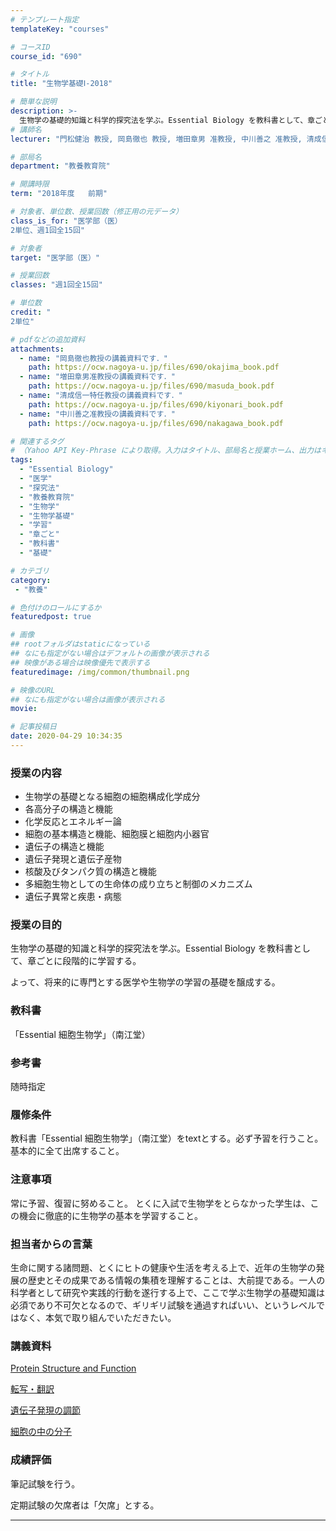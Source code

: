 ```yaml
---
# テンプレート指定
templateKey: "courses"

# コースID
course_id: "690"

# タイトル
title: "生物学基礎Ⅰ-2018"

# 簡単な説明
description: >-
  生物学の基礎的知識と科学的探究法を学ぶ。Essential Biology を教科書として、章ごとに段階的に学習する。 よって、将来的に専門とする医学や生物学の学習の基礎を醸成する。 ....
# 講師名
lecturer: "門松健治 教授, 岡島徹也 教授, 増田章男 准教授, 中川善之 准教授, 清成信一 特任教授, 田嶌優子 助教"

# 部局名
department: "教養教育院"

# 開講時限
term: "2018年度	前期"

# 対象者、単位数、授業回数（修正用の元データ）
class_is_for: "医学部（医）
2単位、週1回全15回"

# 対象者
target: "医学部（医）"

# 授業回数
classes: "週1回全15回"

# 単位数
credit: "
2単位"

# pdfなどの追加資料
attachments:
  - name: "岡島徹也教授の講義資料です．" 
    path: https://ocw.nagoya-u.jp/files/690/okajima_book.pdf
  - name: "増田章男准教授の講義資料です．" 
    path: https://ocw.nagoya-u.jp/files/690/masuda_book.pdf
  - name: "清成信一特任教授の講義資料です．" 
    path: https://ocw.nagoya-u.jp/files/690/kiyonari_book.pdf
  - name: "中川善之准教授の講義資料です．" 
    path: https://ocw.nagoya-u.jp/files/690/nakagawa_book.pdf

# 関連するタグ
# （Yahoo API Key-Phrase により取得。入力はタイトル、部局名と授業ホーム、出力はキーフレーズ（tags））
tags:
  - "Essential Biology"
  - "医学"
  - "探究法"
  - "教養教育院"
  - "生物学"
  - "生物学基礎"
  - "学習"
  - "章ごと"
  - "教科書"
  - "基礎"

# カテゴリ
category:
 - "教養"

# 色付けのロールにするか
featuredpost: true

# 画像
## rootフォルダはstaticになっている
## なにも指定がない場合はデフォルトの画像が表示される
## 映像がある場合は映像優先で表示する
featuredimage: /img/common/thumbnail.png

# 映像のURL
## なにも指定がない場合は画像が表示される
movie: 

# 記事投稿日
date: 2020-04-29 10:34:35
---
```


### 授業の内容

* 生物学の基礎となる細胞の細胞構成化学成分
* 各高分子の構造と機能
* 化学反応とエネルギー論
* 細胞の基本構造と機能、細胞膜と細胞内小器官
* 遺伝子の構造と機能
* 遺伝子発現と遺伝子産物
* 核酸及びタンパク質の構造と機能
* 多細胞生物としての生命体の成り立ちと制御のメカニズム
* 遺伝子異常と疾患・病態










### 授業の目的

生物学の基礎的知識と科学的探究法を学ぶ。Essential Biology を教科書として、章ごとに段階的に学習する。

よって、将来的に専門とする医学や生物学の学習の基礎を醸成する。

### 教科書

「Essential 細胞生物学」（南江堂）

### 参考書

随時指定

### 履修条件

教科書「Essential 細胞生物学」（南江堂）をtextとする。必ず予習を行うこと。基本的に全て出席すること。


### 注意事項

常に予習、復習に努めること。
とくに入試で生物学をとらなかった学生は、この機会に徹底的に生物学の基本を学習すること。

### 担当者からの言葉

生命に関する諸問題、とくにヒトの健康や生活を考える上で、近年の生物学の発展の歴史とその成果である情報の集積を理解することは、大前提である。一人の科学者として研究や実践的行動を遂行する上で、ここで学ぶ生物学の基礎知識は必須であり不可欠となるので、ギリギリ試験を通過すればいい、というレベルではなく、本気で取り組んでいただきたい。






### 講義資料


[Protein Structure and Function](https://ocw.nagoya-u.jp/files/690/okajima_book.pdf) 


[転写・翻訳](https://ocw.nagoya-u.jp/files/690/masuda_book.pdf) 


[遺伝子発現の調節](https://ocw.nagoya-u.jp/files/690/nakagawa_book.pdf) 


[細胞の中の分子](https://ocw.nagoya-u.jp/files/690/kiyonari_book.pdf) 






### 成績評価

筆記試験を行う。

定期試験の欠席者は「欠席」とする。






-----